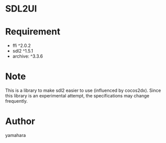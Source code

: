 SDL2UI
====

# Requirement

* ffi ^2.0.2
* sdl2 ^1.5.1
* archive: ^3.3.6

# Note

This is a library to make sdl2 easier to use (influenced by cocos2dx).
Since this library is an experimental attempt, the specifications may change frequently.

# Author

yamahara
